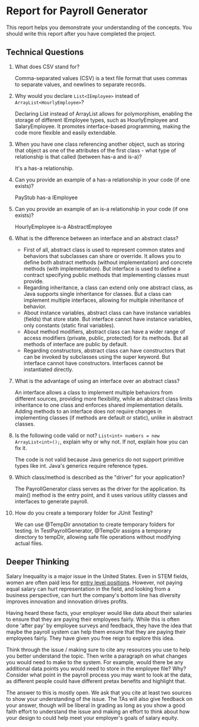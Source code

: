 # Report for Payroll Generator

This report helps you demonstrate your understanding of the concepts. You should write this report after you have completed the project. 

## Technical Questions

1. What does CSV stand for?

    Comma-separated values (CSV) is a text file format that uses commas to separate values, and newlines to separate records.


2. Why would you declare `List<IEmployee>` instead of `ArrayList<HourlyEmployee>`?

   Declaring List<IEmployee> instead of ArrayList<HourlyEmployee> allows for polymorphism, enabling the storage of different IEmployee types, such as HourlyEmployee and SalaryEmployee. It promotes interface-based programming, making the code more flexible and easily extendable.


3. When you have one class referencing another object, such as storing that object as one of the attributes of the first class - what type of relationship is that called (between has-a and is-a)?

   It's a has-a relationship.


4. Can you provide an example of a has-a relationship in your code (if one exists)?

   PayStub has-a IEmployee


5. Can you provide an example of an is-a relationship in your code (if one exists)?

   HourlyEmployee is-a AbstractEmployee


6. What is the difference between an interface and an abstract class?

    * First of all, abstract class is used to represent common states and behaviors that subclasses can share or override. It allows you to define both abstract methods (without implementation) and concrete methods (with implementation). But interface is used to define a contract specifying public methods that implementing classes must provide.
    * Regarding inheritance, a class can extend only one abstract class, as Java supports single inheritance for classes. But a class can implement multiple interfaces, allowing for multiple inheritance of behavior.
    * About instance variables, abstract class can have instance variables (fields) that store state. But interface cannot have instance variables, only constants (static final variables).
    * About method modifiers, abstract class can have a wider range of access modifiers (private, public, protected) for its methods. But all methods of interface are public by default.
    * Regarding constructors, abstract class can have constructors that can be invoked by subclasses using the super keyword. But interface cannot have constructors. Interfaces cannot be instantiated directly.


7. What is the advantage of using an interface over an abstract class?

   An interface allows a class to implement multiple behaviors from different sources, providing more flexibility, while an abstract class limits inheritance to one class and enforces shared implementation details. Adding methods to an interface does not require changes in implementing classes (if methods are default or static), unlike in abstract classes.


8. Is the following code valid or not? `List<int> numbers = new ArrayList<int>();`, explain why or why not. If not, explain how you can fix it. 

   The code is not valid because Java generics do not support primitive types like int. Java's generics require reference types.


9. Which class/method is described as the "driver" for your application? 

   The PayrollGenerator class serves as the driver for the application. Its main() method is the entry point, and it uses various utility classes and interfaces to generate payroll.


10. How do you create a temporary folder for JUnit Testing? 

    We can use @TempDir annotation to create temporary folders for testing. In TestPayrollGenerator, @TempDir assigns a temporary directory to tempDir, allowing safe file operations without modifying actual files.

## Deeper Thinking 

Salary Inequality is a major issue in the United States. Even in STEM fields, women are often paid less for [entry level positions](https://www.gsb.stanford.edu/insights/whats-behind-pay-gap-stem-jobs). However, not paying equal salary can hurt representation in the field, and looking from a business perspective, can hurt the company's bottom line has diversity improves innovation and innovation drives profits. 

Having heard these facts, your employer would like data about their salaries to ensure that they are paying their employees fairly. While this is often done 'after pay' by employee surveys and feedback, they have the idea that maybe the payroll system can help them ensure that they are paying their employees fairly. They have given you free reign to explore this idea.

Think through the issue / making sure to cite any resources you use to help you better understand the topic. Then write a paragraph on what changes you would need to make to the system. For example, would there be any additional data points you would need to store in the employee file? Why? Consider what point in the payroll process you may want to look at the data, as different people could have different pretax benefits and highlight that. 

The answer to this is mostly open. We ask that you cite at least two sources to show your understanding of the issue. The TAs will also give feedback on your answer, though will be liberal in grading as long as you show a good faith effort to understand the issue and making an effort to think about how your design to could help meet your employer's goals of salary equity. 

